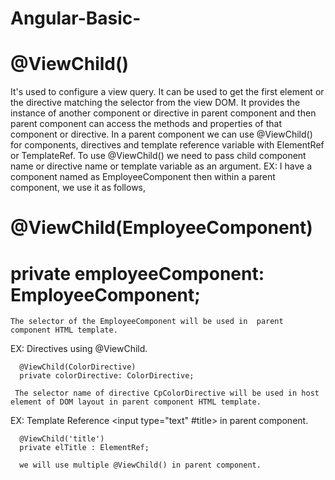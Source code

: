 # Angular-Basic-

# @ViewChild()
   It's used to configure a view query. It can be used to get the first element or the directive matching the selector from the view DOM.
   It provides the instance of another component or directive in parent component and then parent component can access the methods and properties of that component or directive. 
   In a parent component we can use @ViewChild() for components, directives and template reference variable with ElementRef or TemplateRef.
   To use @ViewChild() we need to pass child component name or directive name or template variable as an argument. 
   EX:  I have a component named as EmployeeComponent then within a parent component, we use it as follows,
   
  #  @ViewChild(EmployeeComponent)
  #  private employeeComponent: EmployeeComponent;
    The selector of the EmployeeComponent will be used in  parent component HTML template.
    
   EX: Directives using @ViewChild.
   
      @ViewChild(ColorDirective)
      private colorDirective: ColorDirective;
      
     The selector name of directive CpColorDirective will be used in host element of DOM layout in parent component HTML template. 
     
  EX: Template Reference
      <input type="text" #title>  in parent component.     
      
      @ViewChild('title') 
      private elTitle : ElementRef; 
      
      we will use multiple @ViewChild() in parent component. 
     
